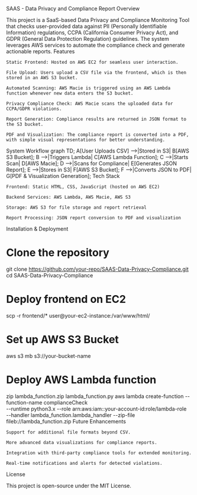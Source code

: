 SAAS - Data Privacy and Compliance Report
Overview

This project is a SaaS-based Data Privacy and Compliance Monitoring Tool that checks user-provided data against PII (Personally Identifiable Information) regulations, CCPA (California Consumer Privacy Act), and GDPR (General Data Protection Regulation) guidelines. The system leverages AWS services to automate the compliance check and generate actionable reports.
Features

    Static Frontend: Hosted on AWS EC2 for seamless user interaction.

    File Upload: Users upload a CSV file via the frontend, which is then stored in an AWS S3 bucket.

    Automated Scanning: AWS Macie is triggered using an AWS Lambda function whenever new data enters the S3 bucket.

    Privacy Compliance Check: AWS Macie scans the uploaded data for CCPA/GDPR violations.

    Report Generation: Compliance results are returned in JSON format to the S3 bucket.

    PDF and Visualization: The compliance report is converted into a PDF, with simple visual representations for better understanding.

System Workflow
graph TD;
    A[User Uploads CSV] -->|Stored in S3| B[AWS S3 Bucket];
    B -->|Triggers Lambda| C[AWS Lambda Function];
    C -->|Starts Scan| D[AWS Macie];
    D -->|Scans for Compliance| E[Generates JSON Report];
    E -->|Stores in S3| F[AWS S3 Bucket];
    F -->|Converts JSON to PDF| G[PDF & Visualization Generation];
Tech Stack

    Frontend: Static HTML, CSS, JavaScript (hosted on AWS EC2)

    Backend Services: AWS Lambda, AWS Macie, AWS S3

    Storage: AWS S3 for file storage and report retrieval

    Report Processing: JSON report conversion to PDF and visualization

Installation & Deployment
# Clone the repository
git clone https://github.com/your-repo/SAAS-Data-Privacy-Compliance.git
cd SAAS-Data-Privacy-Compliance

# Deploy frontend on EC2
scp -r frontend/* user@your-ec2-instance:/var/www/html/

# Set up AWS S3 Bucket
aws s3 mb s3://your-bucket-name

# Deploy AWS Lambda function
zip lambda_function.zip lambda_function.py
aws lambda create-function --function-name complianceCheck \
  --runtime python3.x --role arn:aws:iam::your-account-id:role/lambda-role \
  --handler lambda_function.lambda_handler --zip-file fileb://lambda_function.zip
Future Enhancements

    Support for additional file formats beyond CSV.

    More advanced data visualizations for compliance reports.

    Integration with third-party compliance tools for extended monitoring.

    Real-time notifications and alerts for detected violations.

License

This project is open-source under the MIT License.
